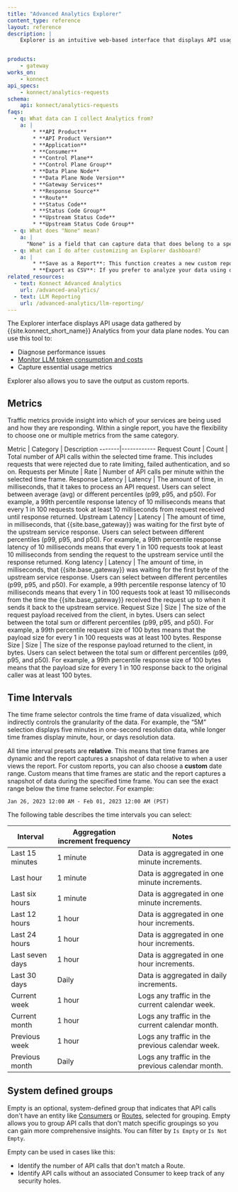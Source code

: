 ```yaml
---
title: "Advanced Analytics Explorer"
content_type: reference
layout: reference
description: | 
    Explorer is an intuitive web-based interface that displays API usage data gathered by Konnect Analytics from your data plane nodes. You can use this tool to promptly diagnose performance issues, monitor LLM token consumption and costs, or capture essential usage metrics. 


products:
    - gateway
works_on:
    - konnect
api_specs:
    - konnect/analytics-requests
schema:
    api: konnect/analytics-requests
faqs:
  - q: What data can I collect Analytics from?
    a: |
        * **API Product**
        * **API Product Version**
        * **Application**
        * **Consumer**
        * **Control Plane**
        * **Control Plane Group**
        * **Data Plane Node**
        * **Data Plane Node Version**
        * **Gateway Services**
        * **Response Source**
        * **Route**
        * **Status Code**
        * **Status Code Group**
        * **Upstream Status Code**
        * **Upstream Status Code Group**
  - q: What does "None" mean?
    a: |
      "None" is a field that can capture data that does belong to a specific category.
  - q: What can I do after customizing an Explorer dashboard?
    a: |
        * **Save as a Report**: This function creates a new custom report based on your current view, allowing you to revisit these specific insights at a later time.
        * **Export as CSV**: If you prefer to analyze your data using other tools, you can download the current view as a CSV file, making it portable and ready for further analysis elsewhere.    
related_resources:
  - text: Konnect Advanced Analytics
    url: /advanced-analytics/
  - text: LLM Reporting
    url: /advanced-analytics/llm-reporting/
---
```


The Explorer interface displays API usage data gathered by {{site.konnect_short_name}} Analytics from your data plane nodes. You can use this tool to:
* Diagnose performance issues
* [Monitor LLM token consumption and costs](/advanced-analytics/llm-reporting/)
* Capture essential usage metrics

Explorer also allows you to save the output as custom reports.
## Metrics


Traffic metrics provide insight into which of your services are being used and how they are responding. Within a single report, you have the flexibility to choose one or multiple metrics from the same category.

Metric | Category | Description
-------|------------
Request Count | Count | Total number of API calls within the selected time frame. This includes requests that were rejected due to rate limiting, failed authentication, and so on.
Requests per Minute | Rate | Number of API calls per minute within the selected time frame.
Response Latency | Latency | The amount of time, in milliseconds, that it takes to process an API request. Users can select between average (avg) or different percentiles (p99, p95, and p50). For example, a 99th percentile response latency of 10 milliseconds means that every 1 in 100 requests took at least 10 milliseconds from request received until response returned. 
Upstream Latency | Latency | The amount of time, in milliseconds, that {{site.base_gateway}} was waiting for the first byte of the upstream service response. Users can select between different percentiles (p99, p95, and p50). For example, a 99th percentile response latency of 10 milliseconds means that every 1 in 100 requests took at least 10 milliseconds from sending the request to the upstream service until the response returned.
Kong latency | Latency | The amount of time, in milliseconds, that {{site.base_gateway}} was waiting for the first byte of the upstream service response. Users can select between different percentiles (p99, p95, and p50). For example, a 99th percentile response latency of 10 milliseconds means that every 1 in 100 requests took at least 10 milliseconds from the time the {{site.base_gateway}} received the request up to when it sends it back to the upstream service.
Request Size | Size | The size of the request payload received from the client, in bytes. Users can select between the total sum or different percentiles (p99, p95, and p50). For example, a 99th percentile request size of 100 bytes means that the payload size for every 1 in 100 requests was at least 100 bytes.
Response Size | Size | The size of the response payload returned to the client, in bytes. Users can select between the total sum or different percentiles (p99, p95, and p50). For example, a 99th percentile response size of 100 bytes means that the payload size for every 1 in 100 response back to the original caller was at least 100 bytes.

## Time Intervals

The time frame selector controls the time frame of data visualized, which indirectly controls the
granularity of the data. For example, the “5M” selection displays five minutes in
one-second resolution data, while longer time frames display minute, hour, or days resolution data.

All time interval presets are **relative**. This means that time frames are dynamic and the report captures a snapshot of data
relative to when a user views the report.
For custom reports, you can also choose a **custom** date range. Custom means that time frames are static and the report captures a snapshot of data
during the specified time frame. You can see the exact range below
the time frame selector. For example:

    
    Jan 26, 2023 12:00 AM - Feb 01, 2023 12:00 AM (PST)
    

The following table describes the time intervals you can select:

| Interval | Aggregation increment frequency | Notes |    
| ---------|-------------|----------|
| Last 15 minutes | 1 minute | Data is aggregated in one minute increments. |
| Last hour| 1 minute | Data is aggregated in one minute increments. |
| Last six hours | 1 minute | Data is aggregated in one minute increments. |
| Last 12 hours| 1 hour | Data is aggregated in one hour increments. |
| Last 24 hours| 1 hour | Data is aggregated in one hour increments. |
| Last seven days | 1 hour | Data is aggregated in one hour increments. |
| Last 30 days | Daily | Data is aggregated in daily increments. |
| Current week | 1 hour | Logs any traffic in the current calendar week. |
| Current month | 1 hour | Logs any traffic in the current calendar month. |
| Previous week | 1 hour | Logs any traffic in the previous calendar week. |
| Previous month | Daily | Logs any traffic in the previous calendar month. |


## System defined groups

Empty is an optional, system-defined group that indicates that API calls don't have an entity like [Consumers](/gateway/entities/consumer/) or [Routes](/gateway/entities/route), selected for grouping. Empty allows you to group API calls that don't match specific groupings so you can gain more comprehensive insights. You can filter by `Is Empty` or `Is Not Empty`. 

Empty can be used in cases like this: 
* Identify the number of API calls that don't match a Route.
* Identify API calls without an associated Consumer to keep track of any security holes.
